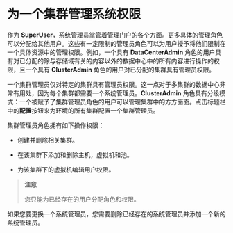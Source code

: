 # 为一个集群管理系统权限

作为 **SuperUser**，系统管理员掌管着管理门户的各个方面。更多具体的管理角色可以分配给其他用户。这些有一定限制的管理员角色可以为用户授予将他们限制在一个具体资源中的管理权限。例如，一个具有 **DataCenterAdmin** 角色的用户具有对已分配的除与存储域有关的内容以外的数据中心中的所有内容进行操作的权限，且一个具有 **ClusterAdmin** 角色的用户对已分配的集群具有管理员权限。

一个集群管理员仅对特定的集群具有管理员权限。这一点对于多集群的数据中心非常有用处，因为每个集群都需要一个系统管理员。**ClusterAdmin** 角色具有分级模式：一个被赋予了集群管理员角色的用户可以管理集群中的方方面面。点击标题栏中的**配置**按钮来为环境的所有集群配置一个集群管理员。

集群管理员角色拥有如下操作权限：

* 创建并删除相关集群。

* 在该集群下添加和删除主机，虚拟机和池。

* 为该集群下的虚拟机编辑用户权限。

> **注意**
>
> 您只能为已经存在的用户分配角色和权限。

如果您要更换一个系统管理员，您需要删除已经存在的系统管理员并添加一个新的系统管理员。
